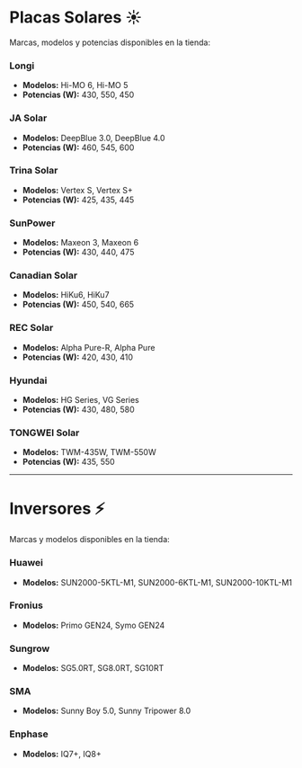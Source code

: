 # Placas Solares ☀️

Marcas, modelos y potencias disponibles en la tienda:

### Longi
* **Modelos:** Hi-MO 6, Hi-MO 5
* **Potencias (W):** 430, 550, 450

### JA Solar
* **Modelos:** DeepBlue 3.0, DeepBlue 4.0
* **Potencias (W):** 460, 545, 600

### Trina Solar
* **Modelos:** Vertex S, Vertex S+
* **Potencias (W):** 425, 435, 445

### SunPower
* **Modelos:** Maxeon 3, Maxeon 6
* **Potencias (W):** 430, 440, 475

### Canadian Solar
* **Modelos:** HiKu6, HiKu7
* **Potencias (W):** 450, 540, 665

### REC Solar
* **Modelos:** Alpha Pure-R, Alpha Pure
* **Potencias (W):** 420, 430, 410

### Hyundai
* **Modelos:** HG Series, VG Series
* **Potencias (W):** 430, 480, 580

### TONGWEI Solar
* **Modelos:** TWM-435W, TWM-550W
* **Potencias (W):** 435, 550

---

# Inversores ⚡

Marcas y modelos disponibles en la tienda:

### Huawei
* **Modelos:** SUN2000-5KTL-M1, SUN2000-6KTL-M1, SUN2000-10KTL-M1

### Fronius
* **Modelos:** Primo GEN24, Symo GEN24

### Sungrow
* **Modelos:** SG5.0RT, SG8.0RT, SG10RT

### SMA
* **Modelos:** Sunny Boy 5.0, Sunny Tripower 8.0

### Enphase
* **Modelos:** IQ7+, IQ8+
